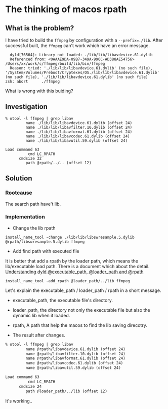 # The thinking of macos rpath

## What is the problem?

I have tried to build the `ffmpeg` by configuration with a `--prefix=./lib`. After successful built, the `ffmpeg` can't work which have an error message.

```text
  dyld[76564]: Library not loaded: ./lib/lib/libavdevice.61.dylib
  Referenced from: <0AAAE9DA-09B7-349A-990C-AD388AE54756> /Users/xx/work/c/ffmpeg/build/lib/bin/ffmpeg
  Reason: tried: './lib/lib/libavdevice.61.dylib' (no such file), '/System/Volumes/Preboot/Cryptexes/OS./lib/lib/libavdevice.61.dylib' (no such file), './lib/lib/libavdevice.61.dylib' (no such file)
zsh: abort      ./ffmpeg
```
What is wrong with this buiding?

## Investigation

```text
% otool -l ffmpeg | grep libav    
         name ./lib/lib/libavdevice.61.dylib (offset 24)
         name ./lib/lib/libavfilter.10.dylib (offset 24)
         name ./lib/lib/libavformat.61.dylib (offset 24)
         name ./lib/lib/libavcodec.61.dylib (offset 24)
         name ./lib/lib/libavutil.59.dylib (offset 24)
```

```text
Load command 63
          cmd LC_RPATH
      cmdsize 32
         path @rpath/../.. (offset 12)
```

## Solution

### Rootcause

The search path have't lib.

### Implementation

- Change the lib rpath

```
install_name_tool -change ./lib/lib/libswresample.5.dylib @rpath/libswresample.5.dylib ffmpeg
```

- Add find path with executed file

It is better that add a rpath by the loader path, which means the lib/executable load path. There is a document which about the detail.
[Understanding dyld @executable_path, @loader_path and @rpath](https://itwenty.me/posts/01-understanding-rpath/)

```
install_name_tool -add_rpath @loader_path/../lib ffmpeg
```

Let's explain the executable_path / loader_path / rpath in a short message.
  - executable_path, the executable file's directory.
  - loader_path, the directory not only the executable file but also the dynamic lib when it loaded.
  - rpath, A path that help the macos to find the lib saving direcotry.

- The result after changes.

```txt
% otool -l ffmpeg | grep libav 
         name @rpath/libavdevice.61.dylib (offset 24)
         name @rpath/libavfilter.10.dylib (offset 24)
         name @rpath/libavformat.61.dylib (offset 24)
         name @rpath/libavcodec.61.dylib (offset 24)
         name @rpath/libavutil.59.dylib (offset 24)
```

```txt
Load command 63
          cmd LC_RPATH
      cmdsize 24
         path @loader_path/../lib (offset 12)
```

It's working..